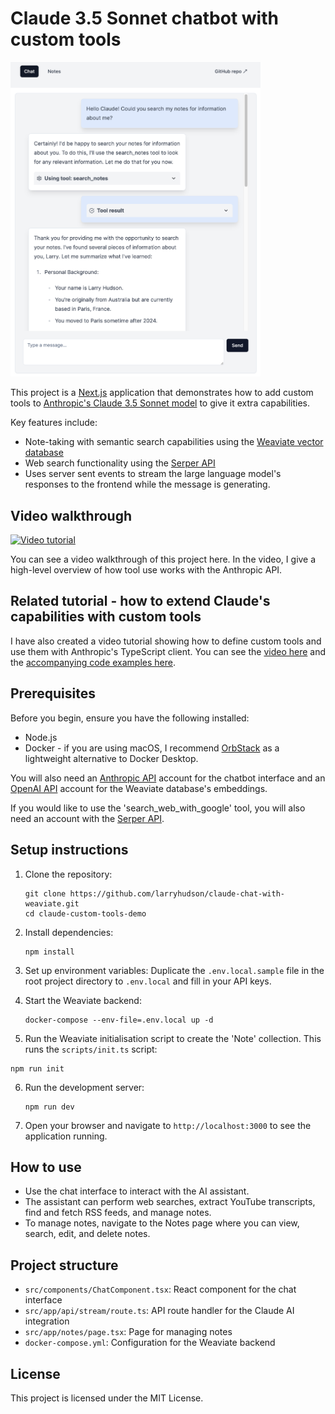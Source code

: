 # Claude 3.5 Sonnet chatbot with custom tools

<img src="./docs/screenshot.png" alt="Screenshot of chatbot interface" width="400">

This project is a [Next.js](https://nextjs.org/) application that demonstrates how to add custom tools to [Anthropic's Claude 3.5 Sonnet model](https://www.anthropic.com/news/claude-3-5-sonnet) to give it extra capabilities.

Key features include:
- Note-taking with semantic search capabilities using the [Weaviate vector database](https://weaviate.io/)
- Web search functionality using the [Serper API](https://serper.dev/)
- Uses server sent events to stream the large language model's responses to the frontend while the message is generating.

## Video walkthrough

[![Video tutorial](https://img.youtube.com/vi/3EqjKtwCM_E/0.jpg)](https://www.youtube.com/watch?v=3EqjKtwCM_E)

You can see a video walkthrough of this project here. In the video, I give a high-level overview of how tool use works with the Anthropic API.


## Related tutorial - how to extend Claude's capabilities with custom tools

I have also created a video tutorial showing how to define custom tools and use them with Anthropic's TypeScript client. You can see the [video here](https://www.youtube.com/watch?v=C-fyjyv7xpE) and the [accompanying code examples here](https://github.com/larryhudson/claude-custom-tools-typescript).

## Prerequisites

Before you begin, ensure you have the following installed:
- Node.js 
- Docker - if you are using macOS, I recommend [OrbStack](https://orbstack.dev/) as a lightweight alternative to Docker Desktop.

You will also need an [Anthropic API](https://console.anthropic.com/) account for the chatbot interface and an [OpenAI API](https://platform.openai.com/) account for the Weaviate database's embeddings.

If you would like to use the 'search_web_with_google' tool, you will also need an account with the [Serper API](https://serper.dev/).

## Setup instructions

1. Clone the repository:
   ```
   git clone https://github.com/larryhudson/claude-chat-with-weaviate.git
   cd claude-custom-tools-demo
   ```

2. Install dependencies:
   ```
   npm install
   ```

3. Set up environment variables: Duplicate the `.env.local.sample` file in the root project directory to `.env.local` and fill in your API keys.

4. Start the Weaviate backend:
   ```
   docker-compose --env-file=.env.local up -d
   ```

5. Run the Weaviate initialisation script to create the 'Note' collection. This runs the `scripts/init.ts` script:
```
npm run init
```

6. Run the development server:
   ```
   npm run dev
   ```

7. Open your browser and navigate to `http://localhost:3000` to see the application running.

## How to use

- Use the chat interface to interact with the AI assistant.
- The assistant can perform web searches, extract YouTube transcripts, find and fetch RSS feeds, and manage notes.
- To manage notes, navigate to the Notes page where you can view, search, edit, and delete notes.

## Project structure

- `src/components/ChatComponent.tsx`: React component for the chat interface
- `src/app/api/stream/route.ts`: API route handler for the Claude AI integration
- `src/app/notes/page.tsx`: Page for managing notes
- `docker-compose.yml`: Configuration for the Weaviate backend

## License

This project is licensed under the MIT License.
